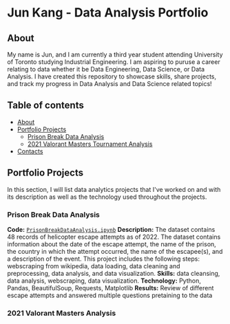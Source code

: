 # Jun Kang - Data Analysis Portfolio

## About 

My name is Jun, and I am currently a third year student attending University of Toronto studying Industrial Engineering. I am aspiring to puruse a career relating to data whether it be Data Engineering, Data Science, or Data Analysis. I have created this repository to showcase skills, share projects, and track my progress in Data Analysis and Data Science related topics!

## Table of contents
- [About](#about)
- [Portfolio Projects](#portfolio-projects)
	+ [Prison Break Data Analysis](#Prison-Break-Data-Analysis)
	+ [2021 Valorant Masters Tournament Analysis](#ValorantDataAnalysis)
- [Contacts](#contacts)

## Portfolio Projects
In this section, I will list data analytics projects that I've worked on and with its description as well as the technology used throughout the projects.

### Prison Break Data Analysis
**Code:** [`PrisonBreakDataAnalysis.ipynb`](https://github.com/kangj12/Prison-Break-Data-Analysis/blob/main/PrisonBreakDataAnalysis.ipynb)
**Description:** The dataset contains 48 records of helicopter escape attempts as of 2022. The dataset contains information about the date of the escape attempt, the name of the prison, the country in which the attempt occurred, the name of the escapee(s), and a description of the event. This project includes the following steps: webscraping from wikipedia, data loading, data cleaning and preprocessing, data analysis, and data visualization.
**Skills:** data cleansing, data analysis, webscraping, data visualization.
**Technology:** Python, Pandas, BeautifulSoup, Requests, Matplotlib
**Results:** Review of different escape attempts and answered multiple questions pretaining to the data

### 2021 Valorant Masters Analysis

